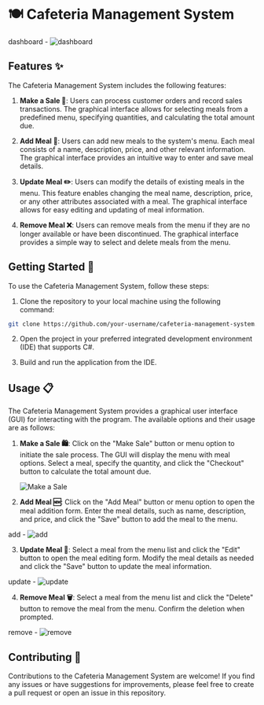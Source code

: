 # 🍽️ Cafeteria Management System

dashboard - ![dashboard](https://github.com/Gibz-nate/Cafeteria-management-system/assets/119291505/d38940f1-9007-4fc4-9709-b9741da5df93)

## Features ✨

The Cafeteria Management System includes the following features:

1. **Make a Sale 🛒**: Users can process customer orders and record sales transactions. The graphical interface allows for selecting meals from a predefined menu, specifying quantities, and calculating the total amount due.

2. **Add Meal 🍔**: Users can add new meals to the system's menu. Each meal consists of a name, description, price, and other relevant information. The graphical interface provides an intuitive way to enter and save meal details.

3. **Update Meal ✏️**: Users can modify the details of existing meals in the menu. This feature enables changing the meal name, description, price, or any other attributes associated with a meal. The graphical interface allows for easy editing and updating of meal information.

4. **Remove Meal ❌**: Users can remove meals from the menu if they are no longer available or have been discontinued. The graphical interface provides a simple way to select and delete meals from the menu.

## Getting Started 🚀

To use the Cafeteria Management System, follow these steps:

1. Clone the repository to your local machine using the following command:

```bash
git clone https://github.com/your-username/cafeteria-management-system.git
```

2. Open the project in your preferred integrated development environment (IDE) that supports C#.

3. Build and run the application from the IDE.

## Usage 📋

The Cafeteria Management System provides a graphical user interface (GUI) for interacting with the program. The available options and their usage are as follows:

1. **Make a Sale 🛍️**: Click on the "Make Sale" button or menu option to initiate the sale process. The GUI will display the menu with meal options. Select a meal, specify the quantity, and click the "Checkout" button to calculate the total amount due.

   ![Make a Sale](https://github.com/Gibz-nate/Cafeteria-management-system/raw/master/assets/119291505/d38940f1-9007-4fc4-9709-b9741da5df93.png)

2. **Add Meal 🆕**: Click on the "Add Meal" button or menu option to open the meal addition form. Enter the meal details, such as name, description, and price, and click the "Save" button to add the meal to the menu.

add - ![add](https://github.com/Gibz-nate/Cafeteria-management-system/assets/119291505/cec531e4-c10f-45e0-84ce-0beebea31a44)

3. **Update Meal 📝**: Select a meal from the menu list and click the "Edit" button to open the meal editing form. Modify the meal details as needed and click the "Save" button to update the meal information.

update - ![update](https://github.com/Gibz-nate/Cafeteria-management-system/assets/119291505/fecb2175-c0b9-4417-8264-701e87a9d749)

4. **Remove Meal 🗑️**: Select a meal from the menu list and click the "Delete" button to remove the meal from the menu. Confirm the deletion when prompted.

remove - ![remove](https://github.com/Gibz-nate/Cafeteria-management-system/assets/119291505/fabf57b2-33ea-4920-80af-54c2c45ca090)

## Contributing 🤝

Contributions to the Cafeteria Management System are welcome! If you find any issues or have suggestions for improvements, please feel free to create a pull request or open an issue in this repository.
